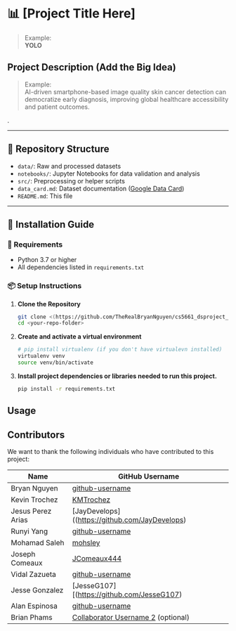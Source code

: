 # 📊 [Project Title Here]
> Example:  
> **YOLO**

## Project Description (Add the Big Idea)

> Example:  
> AI-driven smartphone-based image quality  skin cancer detection can democratize early diagnosis, improving global healthcare accessibility and patient outcomes.

.

---

## 📂 Repository Structure
- `data/`: Raw and processed datasets
- `notebooks/`: Jupyter Notebooks for data validation and analysis
- `src/`: Preprocessing or helper scripts
- `data_card.md`: Dataset documentation ([Google Data Card](https://github.com/PAIR-code/datacardsplaybook/blob/main/templates/DataCardsExtendedTemplate.md))
- `README.md`: This file

---

## 🚀 Installation Guide

### 🔧 Requirements
- Python 3.7 or higher  
- All dependencies listed in `requirements.txt`

### 📦 Setup Instructions

1. **Clone the Repository**
   ```bash
   git clone <(https://github.com/TheRealBryanNguyen/cs5661_dsproject_yolo_model)>
   cd <your-repo-folder>
2. **Create and activate a virtual environment**

   ```bash
   # pip install virtualenv (if you don't have virtualevn installed)
   virtualenv venv
   source venv/bin/activate
   ```
3. **Install project dependencies or libraries needed to run this project.**

   ```bash
   pip install -r requirements.txt
   ```

## Usage

## Contributors

We want to thank the following individuals who have contributed to this project:


| Name | GitHub Username |
|---|---|
| Bryan Nguyen  | [github-username](github-url) |
| Kevin Trochez  | [KMTrochez](https://github.com/KMTrochez) |
| Jesus Perez Arias  | [JayDevelops]((https://github.com/JayDevelops) |
| Runyi Yang  | [github-username](github-url) |
| Mohamad Saleh  | [mohsley](github-url) |
| Joseph Comeaux  | [JComeaux444](github-url) |
| Vidal Zazueta  | [github-username](github-url) |
| Jesse Gonzalez  | [JesseG107][(https://github.com/JesseG107) |
| Alan Espinosa  | [github-username](github-url) |
| Brian Phams | [Collaborator Username 2](https://github.com/CollaboratorUsername2) (optional) |
